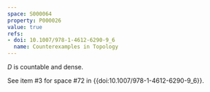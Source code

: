 ```yaml
---
space: S000064
property: P000026
value: true
refs:
- doi: 10.1007/978-1-4612-6290-9_6
  name: Counterexamples in Topology
---
```


$D$ is countable and dense.

See item #3 for space #72 in {{doi:10.1007/978-1-4612-6290-9_6}}.
